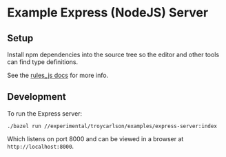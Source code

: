 # Example Express (NodeJS) Server

## Setup

Install npm dependencies into the source tree so the editor and other tools
can find type definitions.

See the [rules_js docs](https://docs.aspect.build/rules/aspect_rules_js/docs/faq#making-the-editor-happy) for more info.

## Development

To run the Express server:

```shell
./bazel run //experimental/troycarlson/examples/express-server:index
```

Which listens on port 8000 and can be viewed in a browser at `http://localhost:8000`.
